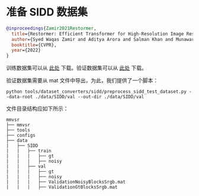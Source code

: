 # 准备 SIDD 数据集

<!-- [DATASET] -->

```bibtex
@inproceedings{Zamir2021Restormer,
  title={Restormer: Efficient Transformer for High-Resolution Image Restoration},
  author={Syed Waqas Zamir and Aditya Arora and Salman Khan and Munawar Hayat and Fahad Shahbaz Khan and Ming-Hsuan Yang},
  booktitle={CVPR},
  year={2022}
}
```

训练数据集可以从 [此处](https://drive.google.com/file/d/1UHjWZzLPGweA9ZczmV8lFSRcIxqiOVJw/) 下载。验证数据集可以从 [此处](https://drive.google.com/file/d/11vfqV-lqousZTuAit1Qkqghiv_taY0KZ/) 下载。

验证数据集需要从 mat 文件中导出，为此，我们提供了一个脚本：

```shell
python tools/dataset_converters/sidd/preprocess_sidd_test_dataset.py --data-root ./data/SIDD/val --out-dir ./data/SIDD/val
```

文件目录结构应如下所示：

```text
mmvsr
├── mmvsr
├── tools
├── configs
├── data
|   ├── SIDD
|   |   ├── train
|   |   |   ├── gt
|   |   |   ├── noisy
|   |   ├── val
|   |   |   ├── gt
|   |   |   ├── noisy
|   |   |   ├── ValidationNoisyBlocksSrgb.mat
|   |   |   ├── ValidationGtBlocksSrgb.mat
```
